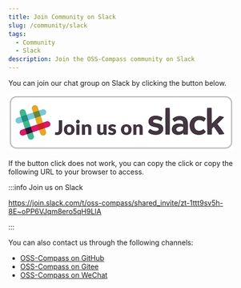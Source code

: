```yaml
---
title: Join Community on Slack
slug: /community/slack
tags:
  - Community
  - Slack
description: Join the OSS-Compass community on Slack
---
```


You can join our chat group on Slack by clicking the button below.

[![Join Community on Slack](media/slack.jpg)](https://join.slack.com/t/oss-compass/shared_invite/zt-1ttt9sv5h-8E~oPP6VJqm8ero5qH9LlA)

If the button click does not work, you can copy the click or copy the following URL to your browser to access.

:::info Join us on Slack

<https://join.slack.com/t/oss-compass/shared_invite/zt-1ttt9sv5h-8E~oPP6VJqm8ero5qH9LlA>

:::

You can also contact us through the following channels:

- [OSS-Compass on GitHub](https://github.com/oss-compass)
- [OSS-Compass on Gitee](https://gitee.com/oss-compass)
- [OSS-Compass on WeChat](./wechat.md)
